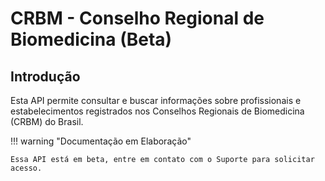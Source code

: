 # CRBM - Conselho Regional de Biomedicina (Beta)

## Introdução

Esta API permite consultar e buscar informações sobre profissionais e
estabelecimentos registrados nos Conselhos Regionais de Biomedicina (CRBM) do Brasil.

!!! warning "Documentação em Elaboração"

    Essa API está em beta, entre em contato com o Suporte para solicitar acesso.

